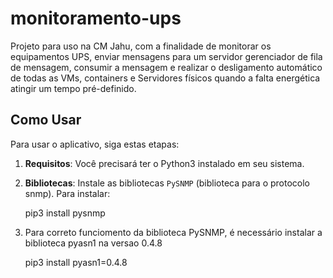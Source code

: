 # monitoramento-ups
Projeto para uso na CM Jahu, com a finalidade de monitorar os equipamentos UPS, enviar mensagens para um servidor gerenciador de fila de mensagem, consumir a mensagem e realizar o desligamento automático de todas as VMs, containers e Servidores físicos quando a falta energética atingir um tempo pré-definido.

## Como Usar

Para usar o aplicativo, siga estas etapas:

1. **Requisitos**: Você precisará ter o Python3 instalado em seu sistema.

2. **Bibliotecas**: Instale as bibliotecas `PySNMP` (biblioteca para o protocolo snmp). Para instalar:

    pip3 install pysnmp 

3. Para correto funciomento da biblioteca PySNMP, é necessário instalar a biblioteca pyasn1 na versao 0.4.8

    pip3 install pyasn1=0.4.8